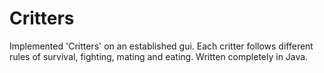 # Critters

Implemented 'Critters' on an established gui. Each critter follows different rules of survival, fighting, mating and eating. 
Written completely in Java.
